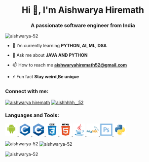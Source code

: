 
<h1 align="center">Hi 👋, I'm Aishwarya Hiremath</h1>
<h3 align="center">A passionate software engineer from India</h3>

<p align="left"> <img src="https://komarev.com/ghpvc/?username=aishwarya-52&label=Profile%20views&color=0e75b6&style=flat" alt="aishwarya-52" /> </p>

- 🌱 I’m currently learning **PYTHON, AI, ML, DSA**

- 💬 Ask me about **JAVA AND PYTHON**

- 📫 How to reach me **aishwaryahiremath52@gmail.com**

- ⚡ Fun fact **Stay weird,Be unique**

<h3 align="left">Connect with me:</h3>
<p align="left">
<a href="https://linkedin.com/in/aishwarya hiremath" target="blank"><img align="center" src="https://raw.githubusercontent.com/rahuldkjain/github-profile-readme-generator/master/src/images/icons/Social/linked-in-alt.svg" alt="aishwarya hiremath" height="30" width="40" /></a>
<a href="https://instagram.com/aishhhhh__52" target="blank"><img align="center" src="https://raw.githubusercontent.com/rahuldkjain/github-profile-readme-generator/master/src/images/icons/Social/instagram.svg" alt="aishhhhh__52" height="30" width="40" /></a>
</p>

<h3 align="left">Languages and Tools:</h3>
<p align="left"> <a href="https://developer.android.com" target="_blank" rel="noreferrer"> <img src="https://raw.githubusercontent.com/devicons/devicon/master/icons/android/android-original-wordmark.svg" alt="android" width="40" height="40"/> </a> <a href="https://www.cprogramming.com/" target="_blank" rel="noreferrer"> <img src="https://raw.githubusercontent.com/devicons/devicon/master/icons/c/c-original.svg" alt="c" width="40" height="40"/> </a> <a href="https://www.w3schools.com/cpp/" target="_blank" rel="noreferrer"> <img src="https://raw.githubusercontent.com/devicons/devicon/master/icons/cplusplus/cplusplus-original.svg" alt="cplusplus" width="40" height="40"/> </a> <a href="https://www.w3schools.com/css/" target="_blank" rel="noreferrer"> <img src="https://raw.githubusercontent.com/devicons/devicon/master/icons/css3/css3-original-wordmark.svg" alt="css3" width="40" height="40"/> </a> <a href="https://www.w3.org/html/" target="_blank" rel="noreferrer"> <img src="https://raw.githubusercontent.com/devicons/devicon/master/icons/html5/html5-original-wordmark.svg" alt="html5" width="40" height="40"/> </a> <a href="https://www.java.com" target="_blank" rel="noreferrer"> <img src="https://raw.githubusercontent.com/devicons/devicon/master/icons/java/java-original.svg" alt="java" width="40" height="40"/> </a> <a href="https://www.mysql.com/" target="_blank" rel="noreferrer"> <img src="https://raw.githubusercontent.com/devicons/devicon/master/icons/mysql/mysql-original-wordmark.svg" alt="mysql" width="40" height="40"/> </a> <a href="https://www.photoshop.com/en" target="_blank" rel="noreferrer"> <img src="https://raw.githubusercontent.com/devicons/devicon/master/icons/photoshop/photoshop-line.svg" alt="photoshop" width="40" height="40"/> </a> <a href="https://www.python.org" target="_blank" rel="noreferrer"> <img src="https://raw.githubusercontent.com/devicons/devicon/master/icons/python/python-original.svg" alt="python" width="40" height="40"/> </a> </p>

<p><img align="left" src="https://github-readme-stats.vercel.app/api/top-langs?username=aishwarya-52&show_icons=true&locale=en&layout=compact" alt="aishwarya-52" /></p>

<p>&nbsp;<img align="center" src="https://github-readme-stats.vercel.app/api?username=aishwarya-52&show_icons=true&locale=en" alt="aishwarya-52" /></p>

<p><img align="center" src="https://github-readme-streak-stats.herokuapp.com/?user=aishwarya-52&" alt="aishwarya-52" /></p>

